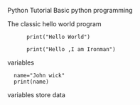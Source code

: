 Python Tutorial 
 Basic python programming 


The classic hello world program
   


          print("Hello World")

          print("Hello ,I am Ironman")
 
 
 variables 

      name="John wick"
      print(name)

variables store data 
